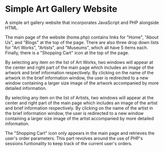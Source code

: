 # Simple Art Gallery Website

A simple art gallery website that incorporates JavaScript and PHP alongside HTML.

The main page of the website (home.php) contains links for "Home", "About Us", and "Blogs" at the top of the page. There are also three drop down lists for "Art Works", "Artists", and "Museums", which all have 5 items each. Finally, there is a "Shopping Cart" icon at the top of the page.

By selecting any item on the list of Art Works, two windows will appear at the center and right part of the main page which includes an image of the artwork and brief information respectively. By clicking on the name of the artwork in the brief information window, the user is redirected to a new window containing a larger size image of the artwork accompanied by more detailed information.

By selecting any item on the list of Artists, two windows will appear at the center and right part of the main page which includes an image of the artist and brief information respectively. By clicking on the name of the artist in the brief information window, the user is redirected to a new window containing a larger size image of the artist accompanied by more detailed information.

The "Shopping Cart" icon only appears in the main page and retrieves the user's order parameters. This part revolves around the use of PHP's sessions funtionality to keep track of the current user's orders.
